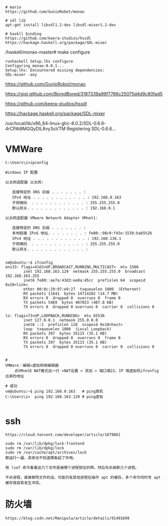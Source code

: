 

```
# mario
https://github.com/GunioRobot/monao

# sdl lib
apt-get install libsdl1.2-dev libsdl-mixer1.2-dev

# haskll binding
https://github.com/keera-studios/hssdl
https://hackage.haskell.org/package/SDL-mixer

```

/haskell/monao-master# make configure

```
runhaskell Setup.lhs configure
Configuring monao-0.0.1...
Setup.lhs: Encountered missing dependencies:
SDL-mixer -any
```


https://github.com/GunioRobot/monao

https://gist.github.com/BoredBored/3187339a99f7786c25075d4d9c80fad5

https://github.com/keera-studios/hssdl

https://hackage.haskell.org/package/SDL-mixer



/usr/local/lib/x86_64-linux-ghc-8.0.2/SDL-0.6.6-4rCPAt8MGQyDlL8vy3uVTM
Registering SDL-0.6.6...



# VMWare



```
C:\Users\i>ipconfig

Windows IP 配置

以太网适配器 以太网:

   连接特定的 DNS 后缀 . . . . . . . :
   IPv4 地址 . . . . . . . . . . . . : 192.168.0.163
   子网掩码  . . . . . . . . . . . . : 255.255.255.0
   默认网关. . . . . . . . . . . . . : 192.168.0.1

以太网适配器 VMware Network Adapter VMnet1:

   连接特定的 DNS 后缀 . . . . . . . :
   本地链接 IPv6 地址. . . . . . . . : fe80::98c9:f45e:1538:bab5%26
   IPv4 地址 . . . . . . . . . . . . : 192.168.136.1
   子网掩码  . . . . . . . . . . . . : 255.255.255.0
   默认网关. . . . . . . . . . . . . :


vm@ubuntu:~$ ifconfig
ens33: flags=4163<UP,BROADCAST,RUNNING,MULTICAST>  mtu 1500
        inet 192.168.163.129  netmask 255.255.255.0  broadcast 192.168.163.255
        inet6 fe80::ae7a:43d3:ee0a:45cc  prefixlen 64  scopeid 0x20<link>
        ether 00:0c:29:97:e9:27  txqueuelen 1000  (Ethernet)
        RX packets 11641  bytes 14714202 (14.7 MB)
        RX errors 0  dropped 0  overruns 0  frame 0
        TX packets 5469  bytes 407853 (407.8 KB)
        TX errors 0  dropped 0 overruns 0  carrier 0  collisions 0

lo: flags=73<UP,LOOPBACK,RUNNING>  mtu 65536
        inet 127.0.0.1  netmask 255.0.0.0
        inet6 ::1  prefixlen 128  scopeid 0x10<host>
        loop  txqueuelen 1000  (Local Loopback)
        RX packets 397  bytes 35115 (35.1 KB)
        RX errors 0  dropped 0  overruns 0  frame 0
        TX packets 397  bytes 35115 (35.1 KB)
        TX errors 0  dropped 0 overruns 0  carrier 0  collisions 0


# 
VMWare：编辑>虚拟网络编辑器
	点VMnet8 NAT模式这一行 >NAT设置 > 添加 > 端口填22，IP 填虚拟机ifconfig 出来的地址
	
# 成功
vm@ubuntu:~$ ping 192.168.0.163   # ping真机
C:\Users\i>  ping 192.168.163.129 # ping虚拟


```



# ssh

```
https://cloud.tencent.com/developer/article/1679861
```





```
sudo rm /var/lib/dpkg/lock-frontend
sudo rm /var/lib/dpkg/lock
sudo rm /var/cache/apt/archives/lock
都运行一遍，具体也不知道哪条起了作用。

用 lsof 命令看看这几个文件是被哪个进程锁住的啊，然后先杀掉那几个进程。

不杀进程，直接移除文件的话，可能仍有其他进程在操作 apt 的缓存，多个命令同时写 apt 缓存很容易发生冲突。
```



# 防火墙

```
https://blog.csdn.net/Manipula/article/details/91491699
```





